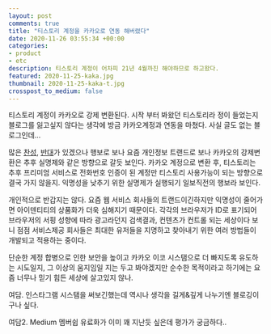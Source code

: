 ```yaml
---
layout: post
comments: true
title: "티스토리 계정을 카카오로 연동 해버렸다"
date: 2020-11-26 03:55:34 +00:00
categories:
- product
- etc
description: 티스토리 계정이 어차피 21년 4월까진 해야하므로 하고왔다.
featured: 2020-11-25-kaka.jpg
thumbnail: 2020-11-25-kaka-t.jpg
crosspost_to_medium: false
---
```


티스토리 계정이 카카오로 강제 변환된다.  시작 부터 봐왔던 티스토리라 정이 들었는지 블로그를 잃고싶지 않다는 생각에 방금 카카오계정과 연동을 마쳤다.  사실 글도 없는 블로그인데...  

많은 [찬성](https://jimnong.tistory.com/1129), [반대](https://photohistory.tistory.com/19382)가 있겠으나 행보로 보나 요즘 개인정보 트랜드로 보나 카카오의 강제변환은 추후 실명제와 같은 방향으로 갈듯 보인다.  카카오 계정으로 변환 후, 티스토리는 추후 프리미엄 서비스로 전화번호 인증이 된 계정만 티스토리 사용가능이 되는 방향으로 결국 가지 않을지.  익명성을 낮추기 위한 실명제가 실행되기 일보직전의 행보라 보인다. 

개인적으로 반갑지는 않다.  요즘 웹 서비스 회사들의 트랜드이긴하지만 익명성이 줄어가면 아이덴티티의 상품화가 더욱 심해지기 때문이다.  각각의 브라우저가 ID로 표기되어 브라우저의 서핑 성향에 따라 광고라던지 검색결과, 컨텐츠가 컨트롤 되는 세상이다 보니 점점 서비스제공 회사들은 최대한 유저들을 지명하고 찾아내기 위한 여러 방법들이 개발되고 적용하는 중이다.

단순한 계정 합병으로 인한 보안을 높이고 카카오 이코 시스탬으로 더 빠지도록 유도하는 시도일지, 그 이상의 움지임일 지는 두고 봐야겠지만 순수한 목적이라고 하기에는 요즘 너무나 믿기 힘든 세상에 살고있지 않나.

여담.  인스타그램 시스탬을 써보긴했는데 역시나 생각을 길게&깊게 나누기엔 블로깅이구나 싶다.

여담2. Medium 멤버쉽 유료화가 이미 꽤 지난듯 싶은데 평가가 궁금하다..




